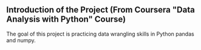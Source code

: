 ## Introduction of the Project (From Coursera "Data Analysis with Python" Course)
The goal of this project is practicing data wrangling skills in Python pandas and numpy.
